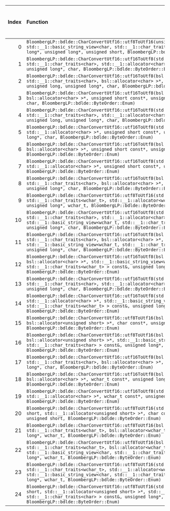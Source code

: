 |   Index | Function                                                                                                                                                                                                                                                                                   |   Difference in number of lines |   Function size difference in bytes | Disassembly                                                   |   Number of lines in `assume` build |   Number of bytes in `assume` build |   Number of lines in `none` build |   Number of bytes in `none` build |
|--------:|:-------------------------------------------------------------------------------------------------------------------------------------------------------------------------------------------------------------------------------------------------------------------------------------------|--------------------------------:|------------------------------------:|:--------------------------------------------------------------|------------------------------------:|------------------------------------:|----------------------------------:|----------------------------------:|
|       0 | `BloombergLP::bdlde::CharConvertUtf16::utf8ToUtf16(unsigned short*, unsigned long, std::__1::basic_string_view<char, std::__1::char_traits<char> > const&, unsigned long*, unsigned long*, unsigned short, BloombergLP::bdlde::ByteOrder::Enum)`                                           |                              16 |                                  96 | [Assumed](0.assume.s), [Ignored](0.none.s), [Diff](0.diff)    |                                2304 |                             4372960 |                              2208 |                           4372832 |
|       1 | `BloombergLP::bdlde::CharConvertUtf16::utf16ToUtf8(std::__1::basic_string<char, std::__1::char_traits<char>, std::__1::allocator<char> >*, unsigned short const*, unsigned long*, char, BloombergLP::bdlde::ByteOrder::Enum)`                                                              |                               9 |                                  48 | [Assumed](1.assume.s), [Ignored](1.none.s), [Diff](1.diff)    |                                 560 |                             4381984 |                               512 |                           4381744 |
|       2 | `BloombergLP::bdlde::CharConvertUtf16::utf16ToUtf8(bsl::basic_string<char, std::__1::char_traits<char>, bsl::allocator<char> >*, unsigned short const*, unsigned long, unsigned long*, char, BloombergLP::bdlde::ByteOrder::Enum)`                                                         |                               9 |                                  32 | [Assumed](2.assume.s), [Ignored](2.none.s), [Diff](2.diff)    |                                 560 |                             4382544 |                               528 |                           4382256 |
|       3 | `BloombergLP::bdlde::CharConvertUtf16::utf16ToUtf8(bsl::vector<char, bsl::allocator<char> >*, unsigned short const*, unsigned long, unsigned long*, char, BloombergLP::bdlde::ByteOrder::Enum)`                                                                                            |                               9 |                                  32 | [Assumed](3.assume.s), [Ignored](3.none.s), [Diff](3.diff)    |                                 512 |                             4386880 |                               480 |                           4386432 |
|       4 | `BloombergLP::bdlde::CharConvertUtf16::utf16ToUtf8(std::__1::basic_string<char, std::__1::char_traits<char>, std::__1::allocator<char> >*, unsigned short const*, unsigned long, unsigned long*, char, BloombergLP::bdlde::ByteOrder::Enum)`                                               |                               9 |                                  32 | [Assumed](4.assume.s), [Ignored](4.none.s), [Diff](4.diff)    |                                 608 |                             4383104 |                               576 |                           4382784 |
|       5 | `BloombergLP::bdlde::CharConvertUtf16::utf16ToUtf8(std::__1::vector<char, std::__1::allocator<char> >*, unsigned short const*, unsigned long, unsigned long*, char, BloombergLP::bdlde::ByteOrder::Enum)`                                                                                  |                               9 |                                  32 | [Assumed](5.assume.s), [Ignored](5.none.s), [Diff](5.diff)    |                                 512 |                             4387392 |                               480 |                           4386912 |
|       6 | `BloombergLP::bdlde::CharConvertUtf16::utf16ToUtf8(bsl::vector<char, bsl::allocator<char> >*, unsigned short const*, unsigned long*, char, BloombergLP::bdlde::ByteOrder::Enum)`                                                                                                           |                               8 |                                  16 | [Assumed](6.assume.s), [Ignored](6.none.s), [Diff](6.diff)    |                                 464 |                             4385952 |                               448 |                           4385536 |
|       7 | `BloombergLP::bdlde::CharConvertUtf16::utf16ToUtf8(std::__1::vector<char, std::__1::allocator<char> >*, unsigned short const*, unsigned long*, char, BloombergLP::bdlde::ByteOrder::Enum)`                                                                                                 |                               8 |                                  16 | [Assumed](7.assume.s), [Ignored](7.none.s), [Diff](7.diff)    |                                 464 |                             4386416 |                               448 |                           4385984 |
|       8 | `BloombergLP::bdlde::CharConvertUtf16::utf16ToUtf8(bsl::basic_string<char, std::__1::char_traits<char>, bsl::allocator<char> >*, unsigned short const*, unsigned long*, char, BloombergLP::bdlde::ByteOrder::Enum)`                                                                        |                               7 |                                  16 | [Assumed](8.assume.s), [Ignored](8.none.s), [Diff](8.diff)    |                                 512 |                             4381472 |                               496 |                           4381248 |
|       9 | `BloombergLP::bdlde::CharConvertUtf16::utf8ToUtf16(std::__1::basic_string<wchar_t, std::__1::char_traits<wchar_t>, std::__1::allocator<wchar_t> >*, char const*, unsigned long*, wchar_t, BloombergLP::bdlde::ByteOrder::Enum)`                                                            |                               6 |                                  16 | [Assumed](9.assume.s), [Ignored](9.none.s), [Diff](9.diff)    |                                 176 |                             4372048 |                               160 |                           4372000 |
|      10 | `BloombergLP::bdlde::CharConvertUtf16::utf16ToUtf8(std::__1::basic_string<char, std::__1::char_traits<char>, std::__1::allocator<char> >*, std::__1::basic_string_view<wchar_t, std::__1::char_traits<wchar_t> > const&, unsigned long*, char, BloombergLP::bdlde::ByteOrder::Enum)`       |                               5 |                                  32 | [Assumed](10.assume.s), [Ignored](10.none.s), [Diff](10.diff) |                                 592 |                             4384256 |                               560 |                           4383888 |
|      11 | `BloombergLP::bdlde::CharConvertUtf16::utf16ToUtf8(bsl::basic_string<char, std::__1::char_traits<char>, bsl::allocator<char> >*, std::__1::basic_string_view<wchar_t, std::__1::char_traits<wchar_t> > const&, unsigned long*, char, BloombergLP::bdlde::ByteOrder::Enum)`                 |                               5 |                                  16 | [Assumed](11.assume.s), [Ignored](11.none.s), [Diff](11.diff) |                                 544 |                             4383712 |                               528 |                           4383360 |
|      12 | `BloombergLP::bdlde::CharConvertUtf16::utf16ToUtf8(bsl::vector<char, bsl::allocator<char> >*, std::__1::basic_string_view<wchar_t, std::__1::char_traits<wchar_t> > const&, unsigned long*, char, BloombergLP::bdlde::ByteOrder::Enum)`                                                    |                               5 |                                  16 | [Assumed](12.assume.s), [Ignored](12.none.s), [Diff](12.diff) |                                 512 |                             4387904 |                               496 |                           4387392 |
|      13 | `BloombergLP::bdlde::CharConvertUtf16::utf16ToUtf8(std::__1::basic_string<char, std::__1::char_traits<char>, std::__1::allocator<char> >*, wchar_t const*, unsigned long*, char, BloombergLP::bdlde::ByteOrder::Enum)`                                                                     |                               5 |                                  16 | [Assumed](13.assume.s), [Ignored](13.none.s), [Diff](13.diff) |                                 576 |                             4385376 |                               560 |                           4384976 |
|      14 | `BloombergLP::bdlde::CharConvertUtf16::utf16ToUtf8(std::__1::vector<char, std::__1::allocator<char> >*, std::__1::basic_string_view<wchar_t, std::__1::char_traits<wchar_t> > const&, unsigned long*, char, BloombergLP::bdlde::ByteOrder::Enum)`                                          |                               5 |                                  16 | [Assumed](14.assume.s), [Ignored](14.none.s), [Diff](14.diff) |                                 512 |                             4388416 |                               496 |                           4387888 |
|      15 | `BloombergLP::bdlde::CharConvertUtf16::utf8ToUtf16(bsl::vector<unsigned short, bsl::allocator<unsigned short> >*, char const*, unsigned long*, unsigned short, BloombergLP::bdlde::ByteOrder::Enum)`                                                                                       |                               5 |                                  16 | [Assumed](15.assume.s), [Ignored](15.none.s), [Diff](15.diff) |                                 160 |                             4372624 |                               144 |                           4372512 |
|      16 | `BloombergLP::bdlde::CharConvertUtf16::utf8ToUtf16(bsl::vector<unsigned short, bsl::allocator<unsigned short> >*, std::__1::basic_string_view<char, std::__1::char_traits<char> > const&, unsigned long*, unsigned short, BloombergLP::bdlde::ByteOrder::Enum)`                            |                               4 |                                  32 | [Assumed](16.assume.s), [Ignored](16.none.s), [Diff](16.diff) |                                 192 |                             4372224 |                               160 |                           4372160 |
|      17 | `BloombergLP::bdlde::CharConvertUtf16::utf16ToUtf8(bsl::basic_string<char, std::__1::char_traits<char>, bsl::allocator<char> >*, wchar_t const*, unsigned long*, char, BloombergLP::bdlde::ByteOrder::Enum)`                                                                               |                               4 |                                   0 | [Assumed](17.assume.s), [Ignored](17.none.s), [Diff](17.diff) |                                 528 |                             4384848 |                               528 |                           4384448 |
|      18 | `BloombergLP::bdlde::CharConvertUtf16::utf16ToUtf8(bsl::vector<char, bsl::allocator<char> >*, wchar_t const*, unsigned long*, char, BloombergLP::bdlde::ByteOrder::Enum)`                                                                                                                  |                               4 |                                   0 | [Assumed](18.assume.s), [Ignored](18.none.s), [Diff](18.diff) |                                 496 |                             4388928 |                               496 |                           4388384 |
|      19 | `BloombergLP::bdlde::CharConvertUtf16::utf16ToUtf8(std::__1::vector<char, std::__1::allocator<char> >*, wchar_t const*, unsigned long*, char, BloombergLP::bdlde::ByteOrder::Enum)`                                                                                                        |                               4 |                                   0 | [Assumed](19.assume.s), [Ignored](19.none.s), [Diff](19.diff) |                                 496 |                             4389424 |                               496 |                           4388880 |
|      20 | `BloombergLP::bdlde::CharConvertUtf16::utf8ToUtf16(std::__1::vector<unsigned short, std::__1::allocator<unsigned short> >*, char const*, unsigned long*, unsigned short, BloombergLP::bdlde::ByteOrder::Enum)`                                                                             |                               4 |                                   0 | [Assumed](20.assume.s), [Ignored](20.none.s), [Diff](20.diff) |                                 176 |                             4372784 |                               176 |                           4372656 |
|      21 | `BloombergLP::bdlde::CharConvertUtf16::utf8ToUtf16(bsl::basic_string<wchar_t, std::__1::char_traits<wchar_t>, bsl::allocator<wchar_t> >*, char const*, unsigned long*, wchar_t, BloombergLP::bdlde::ByteOrder::Enum)`                                                                      |                               3 |                                  16 | [Assumed](21.assume.s), [Ignored](21.none.s), [Diff](21.diff) |                                 192 |                             4371856 |                               176 |                           4371824 |
|      22 | `BloombergLP::bdlde::CharConvertUtf16::utf8ToUtf16(bsl::basic_string<wchar_t, std::__1::char_traits<wchar_t>, bsl::allocator<wchar_t> >*, std::__1::basic_string_view<char, std::__1::char_traits<char> > const&, unsigned long*, wchar_t, BloombergLP::bdlde::ByteOrder::Enum)`           |                               3 |                                  16 | [Assumed](22.assume.s), [Ignored](22.none.s), [Diff](22.diff) |                                 208 |                             4371456 |                               192 |                           4371456 |
|      23 | `BloombergLP::bdlde::CharConvertUtf16::utf8ToUtf16(std::__1::basic_string<wchar_t, std::__1::char_traits<wchar_t>, std::__1::allocator<wchar_t> >*, std::__1::basic_string_view<char, std::__1::char_traits<char> > const&, unsigned long*, wchar_t, BloombergLP::bdlde::ByteOrder::Enum)` |                               3 |                                  16 | [Assumed](23.assume.s), [Ignored](23.none.s), [Diff](23.diff) |                                 192 |                             4371664 |                               176 |                           4371648 |
|      24 | `BloombergLP::bdlde::CharConvertUtf16::utf8ToUtf16(std::__1::vector<unsigned short, std::__1::allocator<unsigned short> >*, std::__1::basic_string_view<char, std::__1::char_traits<char> > const&, unsigned long*, unsigned short, BloombergLP::bdlde::ByteOrder::Enum)`                  |                               2 |                                  16 | [Assumed](24.assume.s), [Ignored](24.none.s), [Diff](24.diff) |                                 208 |                             4372416 |                               192 |                           4372320 |